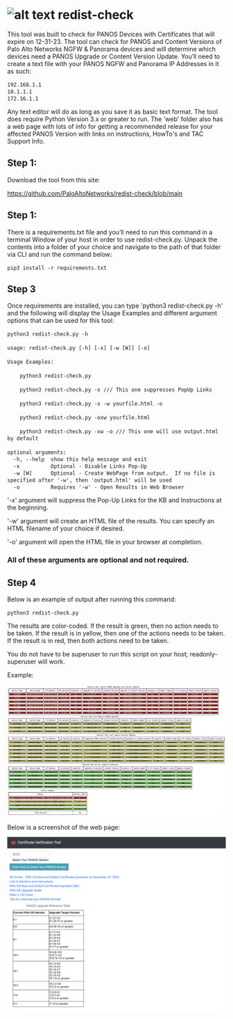 # ![alt text](https://github.com/PaloAltoNetworks/redist-check/blob/main/palo.ico?raw=true) redist-check
This tool was built to check for PANOS Devices with Certificates that will expire on 12-31-23.  The tool can check for PANOS and Content Versions of Palo Alto Networks NGFW & Panorama devices and will determine which devices need a PANOS Upgrade or Content Version Update.  You’ll need to create a text file with your PANOS NGFW and Panorama IP Addresses in it as such:
```
192.168.1.1
10.1.1.1
172.16.1.1
```
Any text editor will do as long as you save it as basic text format.  The tool does require Python Version 3.x or greater to run.  The 'web' folder also has a web page with lots of info for getting a recommended release for your affected PANOS Version with links on instructions, HowTo's and TAC Support Info.  

## Step 1:

Download the tool from this site:  

https://github.com/PaloAltoNetworks/redist-check/blob/main

## Step 1:

There is a requirements.txt file and you’ll need to run this command in a terminal Window of your host in order to use redist-check.py.  Unpack the contents into a folder of your choice and navigate to the path of that folder via CLI and run the command below:

```console
pip3 install -r requirements.txt
```

## Step 3

Once requirements are installed, you can type 'python3 redist-check.py -h' and the following will display the Usage Examples and different argument options that can be used for this tool:

```console
python3 redist-check.py -h

usage: redist-check.py [-h] [-x] [-w [W]] [-o]

Usage Examples: 

	python3 redist-check.py

	python3 redist-check.py -x /// This one suppresses PopUp Links

	python3 redist-check.py -x -w yourfile.html -o

	python3 redist-check.py -oxw yourfile.html

	python3 redist-check.py -xw -o /// This one will use output.html by default

optional arguments:
  -h, --help  show this help message and exit
  -x          Optional - Disable Links Pop-Up
  -w [W]      Optional - Create WebPage from output.  If no file is specified after '-w', then 'output.html' will be used
  -o          Requires '-w' - Open Results in Web Browser

```

'-x' argument will suppress the Pop-Up Links for the KB and Instructions at the beginning.

'-w' argument will create an HTML file of the results.  You can specify an HTML filename of your choice if desired.

'-o' argument will open the HTML file in your browser at completion.

### All of these arguments are optional and not required.

## Step 4

Below is an example of output after running this command:

```
python3 redist-check.py
```
The results are color-coded.  If the result is green, then no action needs to be taken.  If the result is in yellow, then one of the actions needs to be taken.  If the result is in red, then both actions need to be taken.

You do not have to be superuser to run this script on your host; readonly-superuser will work.  

Example:

![alt text](https://github.com/PaloAltoNetworks/redist-check/blob/main/example.png?raw=true)

Below is a screenshot of the web page:


![alt text](https://github.com/PaloAltoNetworks/redist-check/blob/main/web/webpage_example.png?raw=true)
